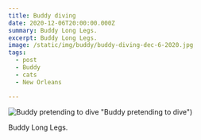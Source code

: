 ```yaml
---
title: Buddy diving
date: 2020-12-06T20:00:00.000Z
summary: Buddy Long Legs.
excerpt: Buddy Long Legs.
image: /static/img/buddy/buddy-diving-dec-6-2020.jpg
tags:
  - post 
  - Buddy
  - cats
  - New Orleans

---
```


![Buddy pretending to dive](/static/img/buddy/buddy-diving-dec-6-2020.jpg) "Buddy pretending to dive")

Buddy Long Legs.
